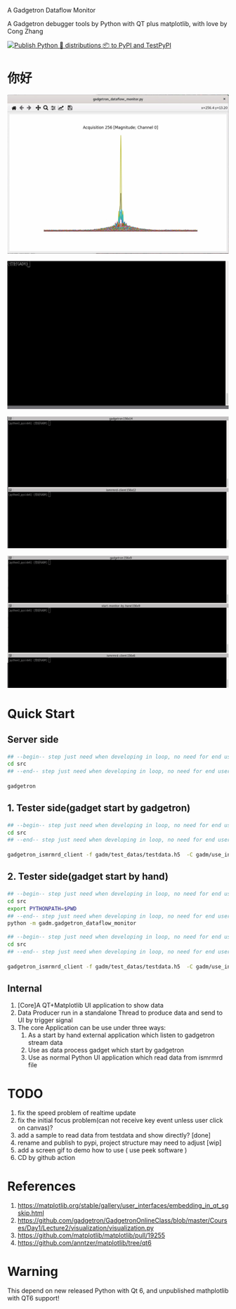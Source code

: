 A Gadgetron Dataflow Monitor

A Gadgetron debugger tools by Python with QT plus matplotlib, with love by Cong Zhang

[![Publish Python 🐍 distributions 📦 to PyPI and TestPyPI](https://github.com/medlab/gadgetron-dataflow-monitor/actions/workflows/python-publish.yml/badge.svg)](https://github.com/medlab/gadgetron-dataflow-monitor/actions/workflows/python-publish.yml)

# 你好

![](https://raw.githubusercontent.com/medlab/gadgetron-dataflow-monitor/main/你好.jpg)

![](https://raw.githubusercontent.com/medlab/gadgetron-dataflow-monitor/main/gadm_run_as_standalone_python.gif)

![](https://raw.githubusercontent.com/medlab/gadgetron-dataflow-monitor/main/gadm_start_as_gadget_by_gadgetron.gif)

![](https://raw.githubusercontent.com/medlab/gadgetron-dataflow-monitor/main/gadm_start_as_external_stream_handler.gif)

# Quick Start

## Server side

```bash
## --begin-- step just need when developing in loop, no need for end user after install 
cd src
## --end-- step just need when developing in loop, no need for end user after install 

gadgetron
```

## 1. Tester side(gadget start by gadgetron)

```bash
## --begin-- step just need when developing in loop, no need for end user after install 
cd src
## --end-- step just need when developing in loop, no need for end user after install 

gadgetron_ismrmrd_client -f gadm/test_datas/testdata.h5  -C gadm/use_in_gadgetron_sample/python_monitor_start_automate.xml
```

## 2. Tester side(gadget start by hand)

```bash
## --begin-- step just need when developing in loop, no need for end user after install 
cd src
export PYTHONPATH=$PWD 
## --end-- step just need when developing in loop, no need for end user after install 
python -m gadm.gadgetron_dataflow_monitor
```

```bash
## --begin-- step just need when developing in loop, no need for end user after install 
cd src
## --end-- step just need when developing in loop, no need for end user after install 

gadgetron_ismrmrd_client -f gadm/test_datas/testdata.h5  -C gadm/use_in_gadgetron_sample/python_monitor_start_automate.xml
```

## Internal

1. [Core]A QT+Matplotlib UI application to show data
2. Data Producer run in a standalone Thread to produce data and send to UI by trigger signal
3. The core Application can be use under three ways:
    1. As a start by hand external application which listen to gadgetron stream data
    2. Use as data process gadget which start by gadgetron
    3. Use as normal Python UI application which read data from ismrmrd file
    
# TODO

1. fix the speed problem of realtime update
2. fix the initial focus problem(can not receive key event unless user click on canvas)?
3. add a sample to read data from testdata and show directly? [done]
4. rename and publish to pypi, project structure may need to adjust [wip]
5. add a screen gif to demo how to use ( use peek software )
6. CD by github action 

# References

1. https://matplotlib.org/stable/gallery/user_interfaces/embedding_in_qt_sgskip.html
2. https://github.com/gadgetron/GadgetronOnlineClass/blob/master/Courses/Day1/Lecture2/visualization/visualization.py
3. https://github.com/matplotlib/matplotlib/pull/19255
4. https://github.com/anntzer/matplotlib/tree/qt6

# Warning

This depend on new released Python with Qt 6, and unpublished mathplotlib with QT6 support!

